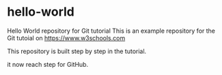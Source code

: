 # hello-world
Hello World repository for Git tutorial
This is an example repository for the Git tutoial on https://www.w3schools.com

This repository is built step by step in the tutorial.

it now reach step for GitHub.
